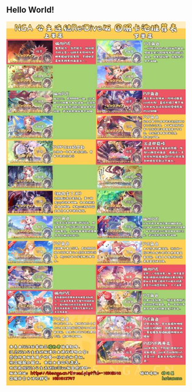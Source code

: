 <html>
<body>

<h2>Hello World!</h2>
<img src="images/img.jpg" alt="this is a picture"/>
</body>
</html>
